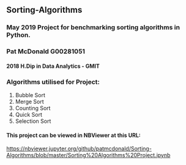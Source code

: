 ## Sorting-Algorithms
### May 2019 Project for benchmarking sorting algorithms in Python.

### Pat McDonald G00281051
#### 2018 H.Dip in Data Analytics - GMIT 

### Algorithms utilised for Project:

1. Bubble Sort
2. Merge Sort
3. Counting Sort
4. Quick Sort
5. Selection Sort

#### This project can be viewed in NBViewer at this URL:

https://nbviewer.jupyter.org/github/patmcdonald/Sorting-Algorithms/blob/master/Sorting%20Algorithms%20Project.ipynb
